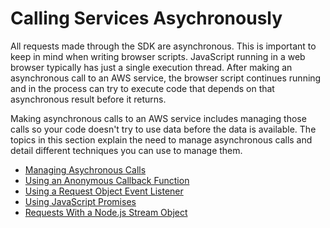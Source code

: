 # Calling Services Asychronously<a name="calling-services-asynchronously"></a>

All requests made through the SDK are asynchronous\. This is important to keep in mind when writing browser scripts\. JavaScript running in a web browser typically has just a single execution thread\. After making an asynchronous call to an AWS service, the browser script continues running and in the process can try to execute code that depends on that asynchronous result before it returns\.

Making asynchronous calls to an AWS service includes managing those calls so your code doesn't try to use data before the data is available\. The topics in this section explain the need to manage asynchronous calls and detail different techniques you can use to manage them\.


+ [Managing Asychronous Calls](making-asynchronous-calls.md)
+ [Using an Anonymous Callback Function](using-a-callback-function.md)
+ [Using a Request Object Event Listener](using-a-response-event-handler.md)
+ [Using JavaScript Promises](using-promises.md)
+ [Requests With a Node\.js Stream Object](requests-using-stream-objects.md)